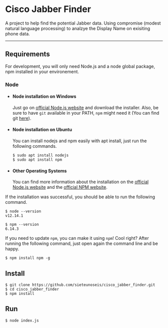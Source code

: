 # Cisco Jabber Finder

A project to help find the potential Jabber data. Using compromise (modest natural language processing) to analzye the Display Name on exisiting phone data.

---
## Requirements

For development, you will only need Node.js and a node global package, npm installed in your environement.

### Node
- #### Node installation on Windows

  Just go on [official Node.js website](https://nodejs.org/) and download the installer.
Also, be sure to have `git` available in your PATH, `npm` might need it (You can find git [here](https://git-scm.com/)).

- #### Node installation on Ubuntu

  You can install nodejs and npm easily with apt install, just run the following commands.

      $ sudo apt install nodejs
      $ sudo apt install npm

- #### Other Operating Systems
  You can find more information about the installation on the [official Node.js website](https://nodejs.org/) and the [official NPM website](https://npmjs.org/).

If the installation was successful, you should be able to run the following command.

    $ node --version
    v12.14.1

    $ npm --version
    6.14.3

If you need to update `npm`, you can make it using `npm`! Cool right? After running the following command, just open again the command line and be happy.

    $ npm install npm -g

## Install

    $ git clone https://github.com/sieteunoseis/cisco_jabber_finder.git
    $ cd cisco_jabber_finder
    $ npm install
    
## Run
    $ node index.js

